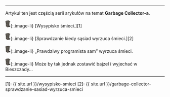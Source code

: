 ----
Artykuł ten jest częścią serii arykułów na temat **Garbage Collector-a**.
 
![Wysypisko śmieci.][trash]{:.image-li} [Wysypisko śmieci.][1]

![Sprawdzanie kiedy sąsiad wyrzuca śmieci.][trash]{:.image-li} [Sprawdzanie kiedy sąsiad wyrzuca śmieci.][2]

![&#8222;Prawdziwy programista sam&#8221; wyrzuca śmieci.][trash]{:.image-li} &#8222;Prawdziwy programista sam&#8221; wyrzuca śmieci.

![Może by tak jednak zostawić bajzel i wyjechać w Bieszczady.][trash]{:.image-li} Może by tak jednak zostawić bajzel i wyjechać w Bieszczady...

----

[1]: {{ site.url }}/wysypisko-smieci
[2]: {{ site.url }}/garbage-collector-sprawdzanie-sasiad-wyrzuca-smieci

[trash]: /assets/images/common/trash.png